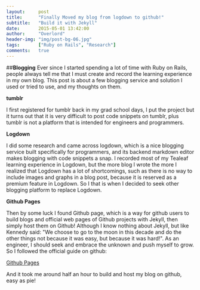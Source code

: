 ```yaml
---
layout:     post
title:      "Finally Moved my blog from logdown to github!"
subtitle:   "Build it with Jekyll"
date:       2015-05-01 13:42:00
author:     "Overlord"
header-img: "img/post-bg-06.jpg"
tags:       ["Ruby on Rails", "Research"]
comments:   true
---
```



##**Blogging**
Ever since I started spending a lot of time with Ruby on Rails, people always tell me that I must create and record the learning experience in my own blog. This post is about a few blogging service and solution I used or tried to use, and my thoughts on them.

**tumblr**

I first registered for tumblr back in my grad school days, I put the project but it turns out that it is very difficult to post code snippets on tumblr, plus tumblr is not a platform that is intended for engineers and programmers. 

**Logdown**

I did some research and came across logdown, which is a nice blogging service built specifically for programmers, and its backend markdown editor makes blogging with code snippets a snap. I recorded most of my Tealeaf learning experience in Logdown, but the more blog I wrote the more I realized that Logdown has a lot of shortcomings, such as there is no way to include images and graphs in a blog post, because it is reserved as a premium feature in Logdown. So I that is when I decided to seek other blogging platform to replace Logdown.

**Github Pages**

Then by some luck I found Github page, which is a way for github users to build blogs and official web pages of Github projects with Jekyll, then simply host them on Github! Although I know nothing about Jekyll, but like Kennedy said: "We choose to go to the moon in this decade and do the other things not because it was easy, but because it was hard!". As an engineer, I should seek and embrace the unknown and push myself to grow. So I followed the official guide on github:

<a href="https://pages.github.com/ ">Github Pages</a>

And it took me around half an hour to build and host my blog on github, easy as pie!



